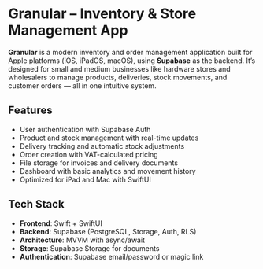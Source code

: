 # Granular – Inventory & Store Management App

**Granular** is a modern inventory and order management application built for Apple platforms (iOS, iPadOS, macOS), using **Supabase** as the backend. It’s designed for small and medium businesses like hardware stores and wholesalers to manage products, deliveries, stock movements, and customer orders — all in one intuitive system.

## Features

- User authentication with Supabase Auth
- Product and stock management with real-time updates
- Delivery tracking and automatic stock adjustments
- Order creation with VAT-calculated pricing
- File storage for invoices and delivery documents
- Dashboard with basic analytics and movement history
- Optimized for iPad and Mac with SwiftUI

## Tech Stack

- **Frontend**: Swift + SwiftUI
- **Backend**: Supabase (PostgreSQL, Storage, Auth, RLS)
- **Architecture**: MVVM with async/await
- **Storage**: Supabase Storage for documents
- **Authentication**: Supabase email/password or magic link


